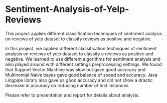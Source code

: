 # Sentiment-Analysis-of-Yelp-Reviews
 This project applies different classification techniques of sentiment analysis on reviews of yelp dataset to classify reviews as positive and negative.

In this project, we applied different classification techniques of sentiment analysis on reviews of yelp dataset to classify a reviews as positive and negative. We learned to use different algorithms for sentiment analysis and also played around with different settings preprocessing settings. We found that Support Vector Machine was slow but gave good accuracy and Multinomial Naive bayes gave good balance of speed and accuracy. Java Lingpipe library also gave us good accuracy and did not show a drastic decrease in accuracy on reducing number of test instances.

Please refer to presentation and report for details about analysis.

